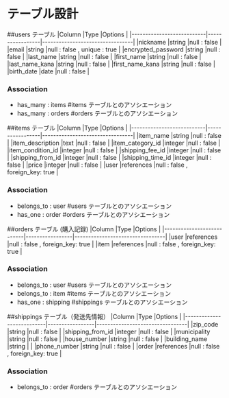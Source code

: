 

# テーブル設計

##users テーブル
|Column                     |Type             |Options                          |
|---------------------------|-----------------|---------------------------------|
|nickname                   |string           |null : false                     |
|email                      |string           |null : false , unique : true     |
|encrypted_password         |string           |null : false                     |
|last_name                  |string           |null : false                     |
|first_name                 |string           |null : false                     |
|last_name_kana             |string           |null : false                     |
|first_name_kana            |string           |null : false                     |
|birth_date                 |date             |null : false                     |
### Association
- has_many : items  #items テーブルとのアソシエーション
- has_many : orders #orders テーブルとのアソシエーション

##items テーブル
|Column                     |Type             |Options                          |
|---------------------------|-----------------|---------------------------------|
|item_name                  |string           |null : false                     |
|item_description           |text             |null : false                     |
|item_category_id           |integer          |null : false                     |
|item_condition_id          |integer          |null : false                     |
|shipping_fee_id            |integer          |null : false                     |
|shipping_from_id           |integer          |null : false                     |
|shipping_time_id           |integer          |null : false                     |
|price                      |integer          |null : false                     |
|user                       |references       |null : false , foreign_key: true |
### Association
- belongs_to : user  #users テーブルとのアソシエーション
- has_one : order #orders テーブルとのアソシエーション

##orders テーブル (購入記録)
|Column                     |Type             |Options                          |
|---------------------------|-----------------|---------------------------------|
|user                       |references       |null : false , foreign_key: true |
|item                       |references       |null : false , foreign_key: true |
### Association
- belongs_to : user  #users テーブルとのアソシエーション
- belongs_to : item  #items テーブルとのアソシエーション
- has_one : shipping  #shippings テーブルとのアソシエーション

##shippings テーブル（発送先情報）
|Column                     |Type             |Options                          |
|---------------------------|-----------------|---------------------------------|
|zip_code                   |string           |null : false                     |
|shipping_from_id           |integer          |null : false                     |
|municipality               |string           |null : false                     |
|house_number               |string           |null : false                     |
|building_name              |string           |                                 |
|phone_number               |string           |null : false                     |
|order                      |references       |null : false , foreign_key: true |
### Association
- belongs_to : order  #orders テーブルとのアソシエーション
